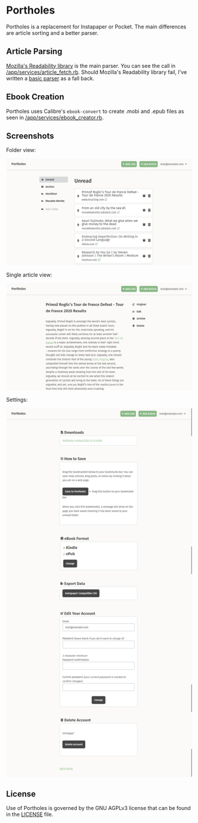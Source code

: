 # Portholes

Portholes is a replacement for Instapaper or Pocket. The main differences are article sorting and a better parser.

## Article Parsing

[Mozilla's Readability library](https://github.com/mozilla/readability) is the main parser. You can see the call in [/app/services/article_fetch.rb](https://github.com/bradonomics/portholes/blob/master/app/services/article_fetch.rb). Should Mozilla's Readability library fail, I've written a [basic parser](https://github.com/bradonomics/portholes/blob/master/app/services/article_parser.rb) as a fall back.

## Ebook Creation

Portholes uses Calibre's `ebook-convert` to create .mobi and .epub files as seen in [/app/services/ebook_creator.rb](https://github.com/bradonomics/portholes/blob/master/app/services/ebook_creator.rb).

## Screenshots

Folder view:

![](https://github.com/bradonomics/portholes/blob/master/screenshots/folder.jpg)

Single article view:

![](https://github.com/bradonomics/portholes/blob/master/screenshots/article-single.jpg)

Settings:

![](https://github.com/bradonomics/portholes/blob/master/screenshots/settings.jpg)

## License

Use of Portholes is governed by the GNU AGPLv3 license that can be found in the [LICENSE](https://github.com/bradonomics/portholes/blob/master/LICENSE) file.
